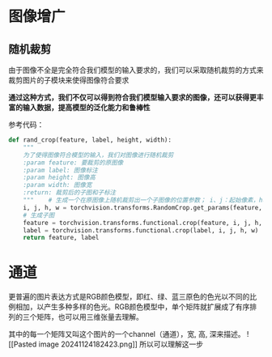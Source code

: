 # 图像增广
## 随机裁剪
由于图像不全是完全符合我们模型的输入要求的，我们可以采取随机裁剪的方式来裁剪图片的子模块来使得图像符合要求

**通过这种方式，我们不仅可以得到符合我们模型输入要求的图像，还可以获得更丰富的输入数据，提高模型的泛化能力和鲁棒性**

参考代码：
```python
def rand_crop(feature, label, height, width):  
    """  
    为了使得图像符合模型的输入，我们对图像进行随机裁剪  
    :param feature: 要裁剪的原图像  
    :param label: 图像标注  
    :param height: 图像高  
    :param width: 图像宽  
    :return: 裁剪后的子图和子标注  
    """    # 生成一个在原图像上随机裁剪出一个子图像的位置参数； i、j：起始像素，h、w：在起始像素后多长距离  
    i, j, h, w = torchvision.transforms.RandomCrop.get_params(feature, output_size=(height, width))  
    # 生成子图  
    feature = torchvision.transforms.functional.crop(feature, i, j, h, w)  
    label = torchvision.transforms.functional.crop(label, i, j, h, w)  
    return feature, label
```

# 通道
更普遍的图片表达方式是RGB颜色模型，即红、绿、蓝三原色的色光以不同的比例相加，以产生多种多样的色光。RGB颜色模型中，单个矩阵就扩展成了有序排列的三个矩阵，也可以用三维张量去理解。

其中的每一个矩阵又叫这个图片的一个channel（通道），宽, 高, 深来描述。
![[Pasted image 20241124182423.png]]
所以可以理解这一步
